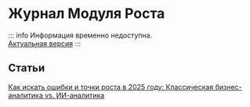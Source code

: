 # Журнал Модуля Роста

::: info
Информация временно недоступна. <br>
[Актуальная версия](https://journal.kto1.io)
:::

## Статьи
[Как искать ошибки и точки роста в 2025 году: Классическая бизнес-аналитика vs. ИИ-аналитика](/journal/contents/ai-business-analytics-2025.md)

